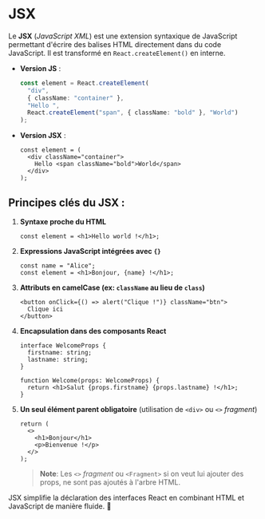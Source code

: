 # JSX

Le **JSX** (_JavaScript XML_) est une extension syntaxique de JavaScript permettant d'écrire des balises HTML directement dans du code JavaScript. Il est transformé en `React.createElement()` en interne.

- **Version JS** :

    ```ts
    const element = React.createElement(
      "div",
      { className: "container" },
      "Hello ",
      React.createElement("span", { className: "bold" }, "World")
    );
    ```

- **Version JSX** :

    ```tsx
    const element = (
      <div className="container">
        Hello <span className="bold">World</span>
      </div>
    );
    ```

## **Principes clés du JSX :**

1. **Syntaxe proche du HTML**

   ```tsx
   const element = <h1>Hello world !</h1>;
   ```

2. **Expressions JavaScript intégrées avec `{}`**

   ```tsx
   const name = "Alice";
   const element = <h1>Bonjour, {name} !</h1>;
   ```

3. **Attributs en camelCase (ex: `className` au lieu de `class`)**

   ```tsx
   <button onClick={() => alert("Clique !")} className="btn">
     Clique ici
   </button>
   ```

4. **Encapsulation dans des composants React**

   ```tsx
   interface WelcomeProps {
     firstname: string;
     lastname: string;
   }

   function Welcome(props: WelcomeProps) {
     return <h1>Salut {props.firstname} {props.lastname} !</h1>;
   }
   ```

5. **Un seul élément parent obligatoire** (utilisation de `<div>` ou `<>` _fragment_)

   ```tsx
   return (
     <>
       <h1>Bonjour</h1>
       <p>Bienvenue !</p>
     </>
   );
   ```

   > **Note**: Les `<>` _fragment_ ou `<Fragment>` si on veut lui ajouter des props, ne sont pas ajoutés à l'arbre HTML.

JSX simplifie la déclaration des interfaces React en combinant HTML et JavaScript de manière fluide. 🚀
